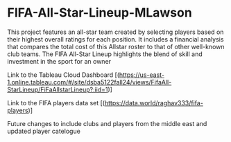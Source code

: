 # FIFA-All-Star-Lineup-MLawson
This project features an all-star team created by selecting players based on their highest overall ratings for each position. It includes a financial analysis that compares the total cost of this Allstar roster to that of other well-known club teams. The FIFA All-Star Lineup highlights the blend of skill and investment in the sport for an owner

Link to the Tableau Cloud Dashboard
[(https://us-east-1.online.tableau.com/#/site/dsba5122fall24/views/FifaAll-StarLineup/FiFaAllstarLineup?:iid=1)]

Link to the FIFA players data set
[(https://data.world/raghav333/fifa-players)]

Future changes to include clubs and players from the middle east and updated player catelogue
